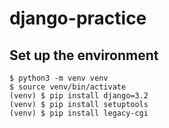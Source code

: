 # django-practice

## Set up the environment

```
$ python3 -m venv venv
$ source venv/bin/activate
(venv) $ pip install django=3.2
(venv) $ pip install setuptools
(venv) $ pip install legacy-cgi
```
